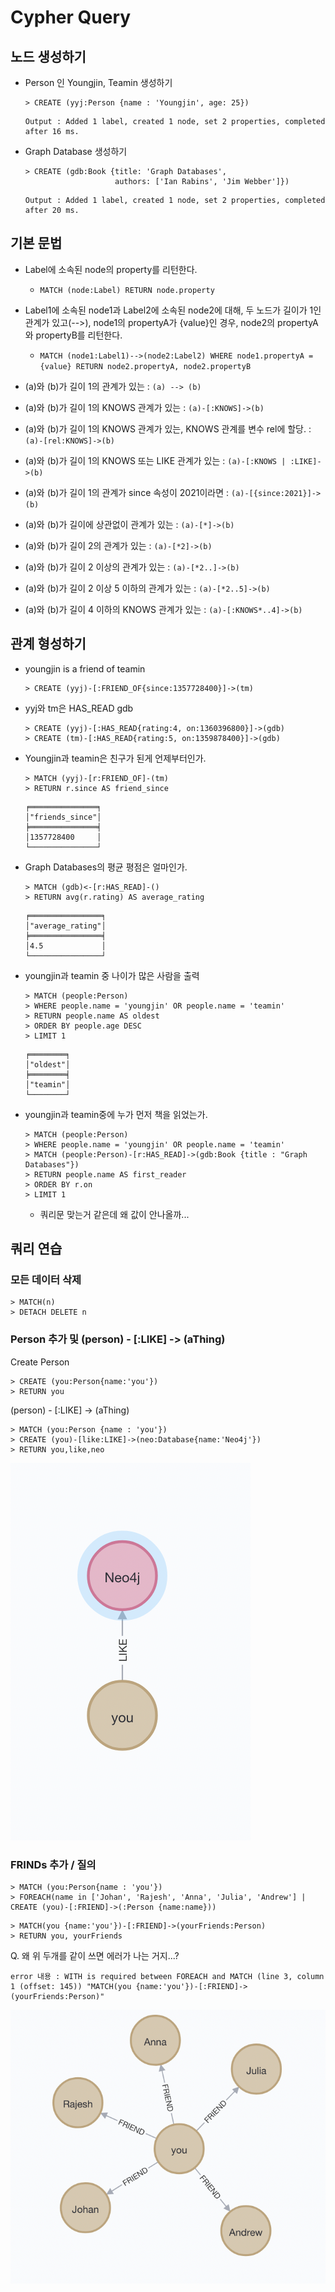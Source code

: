 # Cypher Query

## 노드 생성하기

 - Person 인 Youngjin, Teamin 생성하기
    ```
    > CREATE (yyj:Person {name : 'Youngjin', age: 25})
    ```
    ```
    Output : Added 1 label, created 1 node, set 2 properties, completed after 16 ms.
    ```

- Graph Database 생성하기
    ```
    > CREATE (gdb:Book {title: 'Graph Databases',
                        authors: ['Ian Rabins', 'Jim Webber']})
    ```
    ```
    Output : Added 1 label, created 1 node, set 2 properties, completed after 20 ms.
    ```

## 기본 문법

 - Label에 소속된 node의 property를 리턴한다.
   - `MATCH (node:Label) RETURN node.property`
 - Label1에 소속된 node1과 Label2에 소속된 node2에 대해, 두 노드가 길이가 1인 관계가 있고(-->), node1의 propertyA가 {value}인 경우, node2의 propertyA와 propertyB를 리턴한다.
   - `MATCH (node1:Label1)-->(node2:Label2) WHERE node1.propertyA = {value} RETURN node2.propertyA, node2.propertyB`

 - (a)와 (b)가 길이 1의 관계가 있는 : `(a) --> (b)`
 - (a)와 (b)가 길이 1의 KNOWS 관계가 있는 : `(a)-[:KNOWS]->(b)`
 - (a)와 (b)가 길이 1의 KNOWS 관계가 있는, KNOWS 관계를 변수 rel에 할당. : `(a)-[rel:KNOWS]->(b)`
 - (a)와 (b)가 길이 1의 KNOWS 또는 LIKE 관계가 있는 : `(a)-[:KNOWS | :LIKE]->(b)`
 - (a)와 (b)가 길이 1의 관계가 since 속성이 2021이라면 : `(a)-[{since:2021}]->(b)`
 - (a)와 (b)가 길이에 상관없이 관계가 있는 : `(a)-[*]->(b)`
 - (a)와 (b)가 길이 2의 관계가 있는 : `(a)-[*2]->(b)`
 - (a)와 (b)가 길이 2 이상의 관계가 있는 : `(a)-[*2..]->(b)`
 - (a)와 (b)가 길이 2 이상 5 이하의 관계가 있는 : `(a)-[*2..5]->(b)`
 - (a)와 (b)가 길이 4 이하의 KNOWS 관계가 있는 : `(a)-[:KNOWS*..4]->(b)`

## 관계 형성하기

   - youngjin is a friend of teamin
       ```
       > CREATE (yyj)-[:FRIEND_OF{since:1357728400}]->(tm)
       ```
   - yyj와 tm은 HAS_READ gdb
       ```
       > CREATE (yyj)-[:HAS_READ{rating:4, on:1360396800}]->(gdb)
       > CREATE (tm)-[:HAS_READ{rating:5, on:1359878400}]->(gdb)
       ```
   - Youngjin과 teamin은 친구가 된게 언제부터인가.
       ```
       > MATCH (yyj)-[r:FRIEND_OF]-(tm)
       > RETURN r.since AS friend_since
       ```
       ```
       ╒═══════════════╕
       │"friends_since"│
       ╞═══════════════╡
       │1357728400     │
       └───────────────┘
       ```
   - Graph Databases의 평균 평점은 얼마인가.
       ```
       > MATCH (gdb)<-[r:HAS_READ]-()
       > RETURN avg(r.rating) AS average_rating
       ```
       ```
       ╒════════════════╕
       │"average_rating"│
       ╞════════════════╡
       │4.5             │
       └────────────────┘
       ```
   - youngjin과 teamin 중 나이가 많은 사람을 출력
       ```
       > MATCH (people:Person)
       > WHERE people.name = 'youngjin' OR people.name = 'teamin'
       > RETURN people.name AS oldest 
       > ORDER BY people.age DESC
       > LIMIT 1
       ```
       ```
       ╒════════╕
       │"oldest"│
       ╞════════╡
       │"teamin"│
       └────────┘
       ```
   - youngjin과 teamin중에 누가 먼저 책을 읽었는가.
       ```
       > MATCH (people:Person)
       > WHERE people.name = 'youngjin' OR people.name = 'teamin'
       > MATCH (people:Person)-[r:HAS_READ]->(gdb:Book {title : "Graph Databases"})
       > RETURN people.name AS first_reader
       > ORDER BY r.on 
       > LIMIT 1
       ```
       - 쿼리문 맞는거 같은데 왜 값이 안나올까...


## 쿼리 연습

### 모든 데이터 삭제 

```
> MATCH(n)
> DETACH DELETE n
```

### Person 추가 및 (person) - \[:LIKE\] -> (aThing)


Create Person
```
> CREATE (you:Person{name:'you'})
> RETURN you
```

(person) - \[:LIKE\] -> (aThing)
```
> MATCH (you:Person {name : 'you'})
> CREATE (you)-[like:LIKE]->(neo:Database{name:'Neo4j'})
> RETURN you,like,neo
```
![result](images/node1.png)

### FRINDs 추가 / 질의
```
> MATCH (you:Person{name : 'you'})
> FOREACH(name in ['Johan', 'Rajesh', 'Anna', 'Julia', 'Andrew'] | CREATE (you)-[:FRIEND]->(:Person {name:name}))
```
```
> MATCH(you {name:'you'})-[:FRIEND]->(yourFriends:Person)
> RETURN you, yourFriends
```
Q. 왜 위 두개를 같이 쓰면 에러가 나는 거지...?
```
error 내용 : WITH is required between FOREACH and MATCH (line 3, column 1 (offset: 145)) "MATCH(you {name:'you'})-[:FRIEND]->(yourFriends:Person)"
```
![result](images/node2.png)
